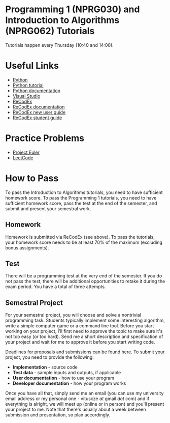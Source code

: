 # Programming 1 (NPRG030) and Introduction to Algorithms (NPRG062) Tutorials

Tutorials happen every Thursday (10:40 and 14:00).

# Useful Links

* [Python](https://www.python.org/downloads/)
* [Python tutorial](https://docs.python.org/3/tutorial/)
* [Python documentation](https://docs.python.org/3/)
* [Visual Studio](https://visualstudio.microsoft.com/)
* [ReCodEx](https://recodex.mff.cuni.cz/)
* [ReCodEx documentation](https://github.com/ReCodEx/wiki/wiki/User-documentation)
* [ReCodEx new user guide](http://www.ms.mff.cuni.cz/ReCodEx/NewUserDocEng.pdf)
* [ReCodEx student guide](http://www.ms.mff.cuni.cz/ReCodEx/StudentDocEng.pdf)

# Practice Problems

* [Project Euler](https://projecteuler.net/)
* [LeetCode](https://leetcode.com/)

# How to Pass

To pass the Introduction to Algorithms tutorials, you need to have sufficient homework score. To pass the Programming 1 tutorials, you need to have sufficient homework score, pass the test at the end of the semester, and submit and present your semestral work.

## Homework

Homework is submitted via ReCodEx (see above). To pass the tutorials, your homework score needs to be at least 70% of the maximum (excluding bonus assignments).

## Test

There will be a programming test at the very end of the semester. If you do not pass the test, there will be additional opportunities to retake it during the exam period. You have a total of three attempts.

## Semestral Project

For your semestral project, you will choose and solve a nontrivial programming task. Students typically implement some interesting algorithm, write a simple computer game or a command line tool. Before you start working on your project, I'll first need to approve the topic to make sure it's not too easy (or too hard). Send me a short description and specification of your project and wait for me to approve it before you start writing code.

Deadlines for proposals and submissions can be found [here](https://ksvi.mff.cuni.cz/~dingle/2023-4/prog_1/programming_1.html). To submit your project, you need to provide the following:

* **Implementation** - source code
* **Test data** - sample inputs and outputs, if applicable
* **User documentation** - how to use your program
* **Developer documentation** - how your program works

Once you have all that, simply send me an email (you can use my university email address or my personal one - vituscze *at* gmail *dot* com) and if everything is alright, we will meet up (online or in person) and you'll present your project to me. Note that there's usually about a week between submission and presentation, so plan accordingly.
